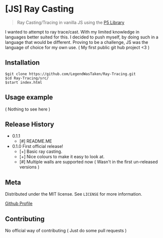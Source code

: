 
# [JS] Ray Casting 
> Ray Casting/Tracing in vanilla JS using the [P5 Library](https://p5js.org)

I wanted to attempt to ray trace/cast. With my limited knowledge in languages better suited for this. I decided to push myself, by doing such in a language that would be different. Proving to be a challenge, JS was the language of choice for my own use. ( My first public git hub project <3 ) 


## Installation

```
$git clone https://github.com/LegendWasTaken/Ray-Tracing.git
$cd Ray-Tracing/src/
$start index.html
```

## Usage example

( Nothing to see here )

## Release History

* 0.1.1
	* [#] README.ME
* 0.1.0 First official release!
    * [+] Basic ray casting.
    * [+] Nice colours to make it easy to look at.
    * [#] Multiple walls are supported now ( Wasn't in the first un-released versions )

## Meta

Distributed under the MIT license. See ``LICENSE`` for more information.

[Github Profile](https://github.com/LegendWasTaken)

## Contributing

No official way of contributing ( Just do some pull requests ) 
